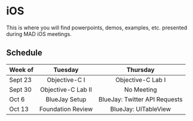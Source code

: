 iOS
============
This is where you will find powerpoints, demos, examples, etc. presented during MAD iOS meetings.


Schedule
------------

Week of| Tuesday       | Thursday           |
-------|:-------------:|:-----------------: |
Sept 23| Objective-C I | Objective-C Lab I  |
Sept 30| Objective-C Lab II | No Meeting    |
Oct 6  | BlueJay Setup | BlueJay: Twitter API Requests |
Oct 13 | Foundation Review | BlueJay: UITableView |

